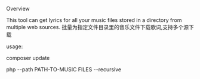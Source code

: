 Overview

This tool can get lyrics for all your music files stored in a directory from multiple web sources.
批量为指定文件目录里的音乐文件下载歌词,支持多个源下载


usage:

composer update

php --path PATH-TO-MUSIC FILES --recursive
